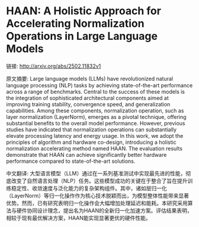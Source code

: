 # HAAN: A Holistic Approach for Accelerating Normalization Operations in Large Language Models

链接: http://arxiv.org/abs/2502.11832v1

原文摘要:
Large language models (LLMs) have revolutionized natural language processing
(NLP) tasks by achieving state-of-the-art performance across a range of
benchmarks. Central to the success of these models is the integration of
sophisticated architectural components aimed at improving training stability,
convergence speed, and generalization capabilities. Among these components,
normalization operation, such as layer normalization (LayerNorm), emerges as a
pivotal technique, offering substantial benefits to the overall model
performance. However, previous studies have indicated that normalization
operations can substantially elevate processing latency and energy usage. In
this work, we adopt the principles of algorithm and hardware co-design,
introducing a holistic normalization accelerating method named HAAN. The
evaluation results demonstrate that HAAN can achieve significantly better
hardware performance compared to state-of-the-art solutions.

中文翻译:
大型语言模型（LLM）通过在一系列基准测试中实现最先进的性能，彻底改变了自然语言处理（NLP）任务。这些模型成功的关键在于整合了旨在提升训练稳定性、收敛速度与泛化能力的复杂架构组件。其中，诸如层归一化（LayerNorm）等归一化操作作为核心技术脱颖而出，为模型整体性能带来显著优势。然而，已有研究表明归一化操作会大幅增加处理延迟和能耗。本研究采用算法与硬件协同设计理念，提出名为HAAN的全新归一化加速方案。评估结果表明，相较于现有最优解决方案，HAAN能实现显著更优的硬件性能。

